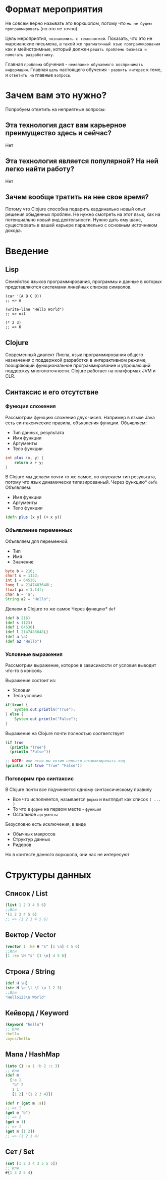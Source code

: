 # Формат мероприятия

Не совсем верно называть это воркшопом, потому что
`мы не будем программировать` (но это не точно).

Цель мероприятия, `познакомить с технологией`. Показать, что это не
марсианские письмена, а такой же `прагматичный язык программирования`
как и мейнстримные, который должен
`решать проблемы бизнеса и помогать разработчику`.

Главная `проблема` обучения -
`нежелание обучаемого воспринимать информацию`. Главная `цель`
настоящего обучения - `развить интерес` к теме, и `ответить на` главные
`вопросы`.

# Зачем вам это нужно?

Попробуем ответить на неприятные вопросы:

## Эта технология даст вам карьерное преимущество здесь и сейчас?

Нет

## Эта технология является популярной? На ней легко найти работу?

Нет

## Зачем вообще тратить на нее свое время?

Потому что Clojure способна подарить кардинально новый опыт решения
обыденных проблем. Не нужно смотреть на этот язык, как на потенциально
новый вид деятельности. Нужно дать ему шанс, существовать в вашей
карьере параллельно с основным источником дохода.

# Введение

## Lisp

Семейство языков программирования, программы и данные в которых
представляются системами линейных списков символов.

``` {.commonlisp org-language="lisp"}
(car '(A B C D))
;; => A

(write-line "Hello World")
;; => nil

(* 2 3)
;; => 6
```

## Clojure

Cовременный диалект Лиспа, язык программирования общего назначения с
поддержкой разработки в интерактивном режиме, поощряющий функциональное
программирование и упрощающий поддержку многопоточности. Clojure
работает на платформах JVM и CLR.

## Синтаксис и его отсутствие

### Функция сложения

Рассмотрим функцию сложения двух чисел. Например в языке Java есть
синтаксические правила, объявления функции. Объявляем:

-   Тип данных, результата
-   Имя функции
-   Аргументы
-   Тело функции

``` java
int plus (x, y) {
    return x + y;
}
```

В Clojure мы делаем почти то же самое, но опускаем тип результата,
потому что язык динамически типизированный. Через функцию\* `defn`
Объявляем:

-   Имя функции
-   Аргументы
-   Тело функции

``` clojure
(defn plus [x y] (+ x y))
```

### Объявление переменных

Объявляем для переменной:

-   Тип
-   Имя
-   Значение

``` java
byte b = 216;
short s = 1123;
int i = 64536;
long l = 2147483648L;
float pi = 3.14f;
char a = 'a';
String a2 = "Hello";
```

Делаем в Clojure то же самое Через функцию\* `def`

``` clojure
(def b 216)
(def s 1123)
(def i 64536)
(def l 2147483648L)
(def a \a)
(def a2 "Hello")
```

### Условные выражения

Рассмотрим выражение, которое в зависимости от условия выводит что-то в
консоль

Выражение состоит из:

-   Условия
-   Тела условия

``` java
if(true) {
    System.out.println("True");
} else {
    System.out.println("False");
}
```

Выражение на Clojure почти полностью соответствует

``` clojure
(if true
  (println "True")
  (println "False"))

;; NOTE: или если мы хотим немного оптимизировать код
(println (if true "True" "False"))
```

### Поговорим про синтаксис

В Clojure почти все подчиняется одному синтаксическому правилу

-   Все что исполняется, называется `форма` и выглядит как список
    `( ... )`
-   То что в `форме` на первом месте - `функция`
-   Остальное `аргументы`

Безусловно есть исключения, в виде

-   Обычных макросов
-   Структур данных
-   Ридеров

Но в контесте данного воркшопа, они нас не интересуют

# Структуры данных

## Список / List

``` clojure
(list 1 2 3 4 5 6)
;;Или
'(1 2 3 4 5 6)
;; => (1 2 3 4 5 6)
```

## Вектор / Vector

``` clojure
(vector 1 :ke H "s" [1 \n] 4 5 6)
;;Или
[1 :ke \H "s" [1 \n] 4 5 6]
```

## Строка / String

``` clojure
(def H \H)
(str H \e \l \l \o 1 2 3)
;;Или
"Hello123\n World"
```

## Кейворд / Keyword

``` clojure
(keyword "hello")
;; Или
:hello
:myns/hello
```

## Мапа / HashMap

``` clojure
(into {} :a 1 :b 2 :c 3)
;; Или
(def m
  {:a 1
   "b" 2
   1 1
   [1 2] '(1 2 3 4)})

(def r (get m :a))
;; => 1
(get m "b")
;; => 2
(get m 1)
;; => 1
(get m [1 2])
;; => (1 2 3 4)
```

## Сет / Set

``` clojure
(set [1 2 3 4 3 5 5 5])
;; Или
#{1 3 2 5 4}
```
